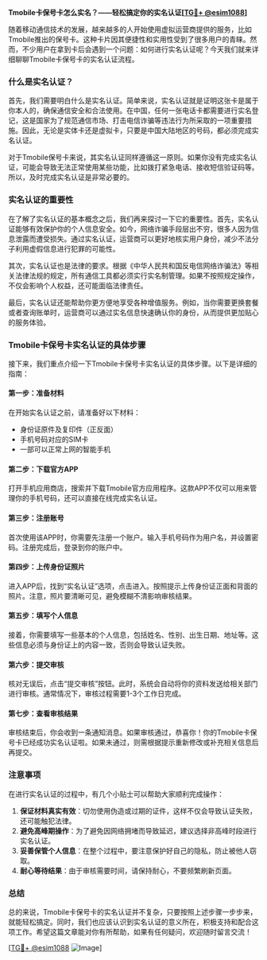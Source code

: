 **Tmobile卡保号卡怎么实名？——轻松搞定你的实名认证[[TG💪+ @esim1088](https://t.me/s/esim1088)]**

随着移动通信技术的发展，越来越多的人开始使用虚拟运营商提供的服务，比如Tmobile推出的保号卡。这种卡片因其便捷性和实用性受到了很多用户的青睐。然而，不少用户在拿到卡后会遇到一个问题：如何进行实名认证呢？今天我们就来详细聊聊Tmobile卡保号卡的实名认证流程。

### 什么是实名认证？

首先，我们需要明白什么是实名认证。简单来说，实名认证就是证明这张卡是属于你本人的，确保通信安全和合法使用。在中国，任何一张电话卡都需要进行实名登记，这是国家为了规范通信市场、打击电信诈骗等违法行为所采取的一项重要措施。因此，无论是实体卡还是虚拟卡，只要是中国大陆地区的号码，都必须完成实名认证。

对于Tmobile保号卡来说，其实名认证同样遵循这一原则。如果你没有完成实名认证，可能会导致无法正常使用某些功能，比如拨打紧急电话、接收短信验证码等。所以，及时完成实名认证是非常必要的。

### 实名认证的重要性

在了解了实名认证的基本概念之后，我们再来探讨一下它的重要性。首先，实名认证能够有效保护你的个人信息安全。如今，网络诈骗手段层出不穷，很多人因为信息泄露而遭受损失。通过实名认证，运营商可以更好地核实用户身份，减少不法分子利用虚假信息进行犯罪的可能性。

其次，实名认证也是法律的要求。根据《中华人民共和国反电信网络诈骗法》等相关法律法规的规定，所有通信工具都必须实行实名制管理。如果不按照规定操作，不仅会影响个人权益，还可能面临法律责任。

最后，实名认证还能帮助你更方便地享受各种增值服务。例如，当你需要更换套餐或者查询账单时，运营商可以通过实名信息快速确认你的身份，从而提供更加贴心的服务体验。

### Tmobile卡保号卡实名认证的具体步骤

接下来，我们重点介绍一下Tmobile卡保号卡实名认证的具体步骤。以下是详细的指南：

#### 第一步：准备材料

在开始实名认证之前，请准备好以下材料：
- 身份证原件及复印件（正反面）
- 手机号码对应的SIM卡
- 一部可以正常上网的智能手机

#### 第二步：下载官方APP

打开手机应用商店，搜索并下载Tmobile官方应用程序。这款APP不仅可以用来管理你的手机号码，还可以直接在线完成实名认证。

#### 第三步：注册账号

首次使用该APP时，你需要先注册一个账户。输入手机号码作为用户名，并设置密码。注册完成后，登录到你的账户中。

#### 第四步：上传身份证照片

进入APP后，找到“实名认证”选项，点击进入。按照提示上传身份证正面和背面的照片。注意，照片要清晰可见，避免模糊不清影响审核结果。

#### 第五步：填写个人信息

接着，你需要填写一些基本的个人信息，包括姓名、性别、出生日期、地址等。这些信息必须与身份证上的内容一致，否则会导致认证失败。

#### 第六步：提交审核

核对无误后，点击“提交审核”按钮。此时，系统会自动将你的资料发送给相关部门进行审核。通常情况下，审核过程需要1-3个工作日完成。

#### 第七步：查看审核结果

审核结束后，你会收到一条通知消息。如果审核通过，恭喜你！你的Tmobile卡保号卡已经成功实名认证啦。如果未通过，则需根据提示重新修改或补充相关信息后再提交。

### 注意事项

在进行实名认证的过程中，有几个小贴士可以帮助大家顺利完成操作：

1. **保证材料真实有效**：切勿使用伪造或过期的证件，这样不仅会导致认证失败，还可能触犯法律。
2. **避免高峰期操作**：为了避免因网络拥堵而导致延迟，建议选择非高峰时段进行实名认证。
3. **妥善保管个人信息**：在整个过程中，要注意保护好自己的隐私，防止被他人窃取。
4. **耐心等待结果**：由于审核需要时间，请保持耐心，不要频繁刷新页面。

### 总结

总的来说，Tmobile卡保号卡的实名认证并不复杂，只要按照上述步骤一步步来，就能轻松搞定。同时，我们也应该认识到实名认证的意义所在，积极支持和配合这项工作。希望这篇文章能对你有所帮助，如果有任何疑问，欢迎随时留言交流！

[[TG💪+ @esim1088](https://t.me/s/esim1088) ![Image](https://i.postimg.cc/4NQfJmqS/Snipaste-2025-05-13-00-14-12.png)]